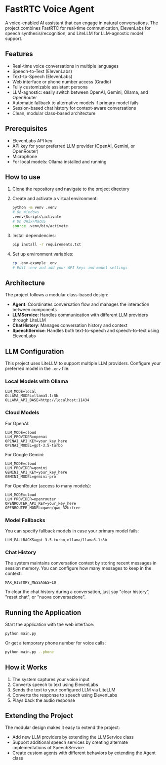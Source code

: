 # FastRTC Voice Agent

A voice-enabled AI assistant that can engage in natural conversations. The project combines FastRTC for real-time communication, ElevenLabs for speech synthesis/recognition, and LiteLLM for LLM-agnostic model support.

## Features

- Real-time voice conversations in multiple languages
- Speech-to-Text (ElevenLabs)
- Text-to-Speech (ElevenLabs)
- Web interface or phone number access (Gradio)
- Fully customizable assistant persona
- LLM-agnostic: easily switch between OpenAI, Gemini, Ollama, and OpenRouter
- Automatic fallback to alternative models if primary model fails
- Session-based chat history for context-aware conversations
- Clean, modular class-based architecture

## Prerequisites
- ElevenLabs API key
- API key for your preferred LLM provider (OpenAI, Gemini, or OpenRouter)
- Microphone
- For local models: Ollama installed and running

## How to use

1. Clone the repository and navigate to the project directory

2. Create and activate a virtual environment:
   ```bash
   python -m venv .venv
   # On Windows
   .venv\Scripts\activate
   # On Unix/MacOS
   source .venv/bin/activate
   ```

3. Install dependencies:
   ```bash
   pip install -r requirements.txt
   ```

4. Set up environment variables:
   ```bash
   cp .env-example .env
   # Edit .env and add your API keys and model settings
   ```

## Architecture

The project follows a modular class-based design:

- **Agent**: Coordinates conversation flow and manages the interaction between components
- **LLMService**: Handles communication with different LLM providers through LiteLLM
- **ChatHistory**: Manages conversation history and context
- **SpeechService**: Handles both text-to-speech and speech-to-text using ElevenLabs

## LLM Configuration

This project uses LiteLLM to support multiple LLM providers. Configure your preferred model in the `.env` file:

### Local Models with Ollama

```
LLM_MODE=local
OLLAMA_MODEL=llama3.1:8b
OLLAMA_API_BASE=http://localhost:11434
```

### Cloud Models

For OpenAI:
```
LLM_MODE=cloud
LLM_PROVIDER=openai
OPENAI_API_KEY=your_key_here
OPENAI_MODEL=gpt-3.5-turbo
```

For Google Gemini:
```
LLM_MODE=cloud
LLM_PROVIDER=gemini
GEMINI_API_KEY=your_key_here
GEMINI_MODEL=gemini-pro
```

For OpenRouter (access to many models):
```
LLM_MODE=cloud
LLM_PROVIDER=openrouter
OPENROUTER_API_KEY=your_key_here
OPENROUTER_MODEL=qwen/qwq-32b:free
```

### Model Fallbacks

You can specify fallback models in case your primary model fails:

```
LLM_FALLBACKS=gpt-3.5-turbo,ollama/llama3.1:8b
```

### Chat History

The system maintains conversation context by storing recent messages in session memory. 
You can configure how many messages to keep in the context:

```
MAX_HISTORY_MESSAGES=10
```

To clear the chat history during a conversation, just say "clear history", "reset chat", or "nuova conversazione".

## Running the Application

Start the application with the web interface:
```bash
python main.py
```

Or get a temporary phone number for voice calls:
```bash
python main.py --phone
```

## How it Works

1. The system captures your voice input
2. Converts speech to text using ElevenLabs
3. Sends the text to your configured LLM via LiteLLM
4. Converts the response to speech using ElevenLabs
5. Plays back the audio response

## Extending the Project

The modular design makes it easy to extend the project:

- Add new LLM providers by extending the LLMService class
- Support additional speech services by creating alternate implementations of SpeechService
- Create custom agents with different behaviors by extending the Agent class